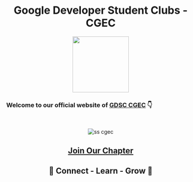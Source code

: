<div align="center">

  # Google Developer Student Clubs - CGEC
  
</div>

<div align="center">

  <img src="https://user-images.githubusercontent.com/84610348/200048827-b61f2f6e-7483-4fe0-ac75-97f37a7b057b.png" height="150" width="150"/>
  
</div>


### Welcome to our official website of <a href="https://gdsccgec.github.io/gdsc-cgec/">GDSC CGEC</a> 👇
<br>

<div align="center">

  ![ss cgec](https://user-images.githubusercontent.com/84610348/202831179-6fdd36ce-99ba-431f-80a0-728825f3a496.png)

</div>

<div align="center">

   ## <a href="https://gdsc.community.dev/cooch-behar-government-engineering-college-cooch-behar/">Join Our Chapter</a>
   ## 💚 Connect - Learn - Grow 💛
  
</div>


